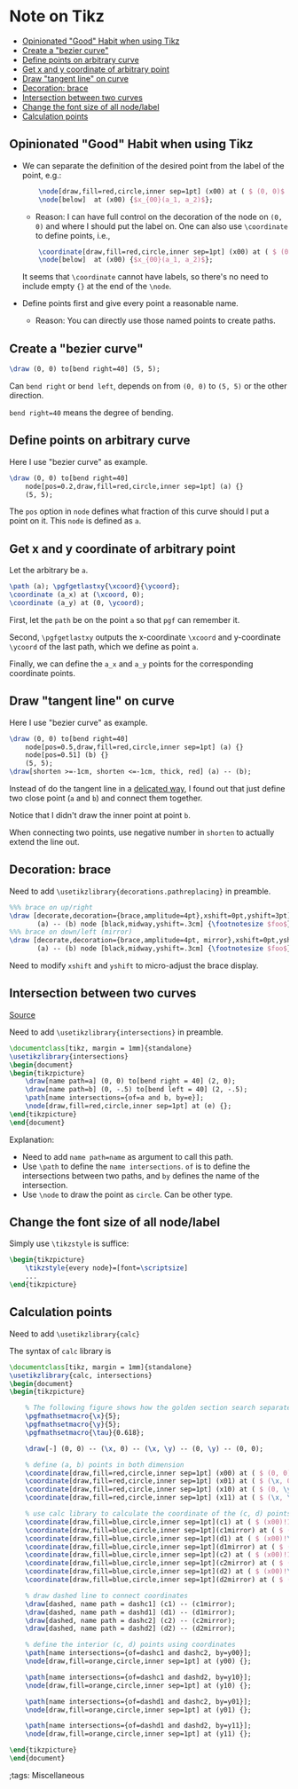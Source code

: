 # Note on Tikz

<!-- vim-markdown-toc GFM -->

* [Opinionated "Good" Habit when using Tikz](#opinionated-good-habit-when-using-tikz)
* [Create a "bezier curve"](#create-a-bezier-curve)
* [Define points on arbitrary curve](#define-points-on-arbitrary-curve)
* [Get x and y coordinate of arbitrary point](#get-x-and-y-coordinate-of-arbitrary-point)
* [Draw "tangent line" on curve](#draw-tangent-line-on-curve)
* [Decoration: brace](#decoration-brace)
* [Intersection between two curves](#intersection-between-two-curves)
* [Change the font size of all node/label](#change-the-font-size-of-all-nodelabel)
* [Calculation points](#calculation-points)

<!-- vim-markdown-toc -->

## Opinionated "Good" Habit when using Tikz

- We can separate the definition of the desired point from the label of the point, e.g.:

    ```tex
        \node[draw,fill=red,circle,inner sep=1pt] (x00) at ( $ (0, 0)$ ) {};
        \node[below]  at (x00) {$x_{00}(a_1, a_2)$};
    ```

    - Reason: I can have full control on the decoration of the node on `(0, 0)` and where I should put the label on.
        One can also use `\coordinate` to define points, i.e.,

    ```tex
        \coordinate[draw,fill=red,circle,inner sep=1pt] (x00) at ( $ (0, 0)$ );
        \node[below]  at (x00) {$x_{00}(a_1, a_2)$};
    ```

    It seems that `\coordinate` cannot have labels, so there's no need to include empty `{}` at the end of the `\node`.
- Define points first and give every point a reasonable name.
    - Reason: You can directly use those named points to create paths.


## Create a "bezier curve"

```tex
\draw (0, 0) to[bend right=40] (5, 5);
```

Can `bend right` or `bend left`, depends on from `(0, 0)` to `(5, 5)` or the other direction.

`bend right=40` means the degree of bending.

## Define points on arbitrary curve

Here I use "bezier curve" as example.

```tex
\draw (0, 0) to[bend right=40]
    node[pos=0.2,draw,fill=red,circle,inner sep=1pt] (a) {}
    (5, 5);
```

The `pos` option in `node` defines what fraction of this curve should I put a point on it.
This `node` is defined as `a`.

## Get x and y coordinate of arbitrary point

Let the arbitrary be `a`.

```tex
\path (a); \pgfgetlastxy{\xcoord}{\ycoord};
\coordinate (a_x) at (\xcoord, 0);
\coordinate (a_y) at (0, \ycoord);
```

First, let the `path` be on the point `a` so that `pgf` can remember it.

Second, `\pgfgetlastxy` outputs the x-coordinate `\xcoord` and y-coordinate `\ycoord` of the last path, which we define as point `a`.

Finally, we can define the `a_x` and `a_y` points for the corresponding coordinate points.

## Draw "tangent line" on curve

Here I use "bezier curve" as example.

```tex
\draw (0, 0) to[bend right=40]
    node[pos=0.5,draw,fill=red,circle,inner sep=1pt] (a) {}
    node[pos=0.51] (b) {}
    (5, 5);
\draw[shorten >=-1cm, shorten <=-1cm, thick, red] (a) -- (b);
```

Instead of do the tangent line in a [delicated way](https://tex.stackexchange.com/a/25940), I found out that just define two close point (`a` and `b`) and connect them together.

Notice that I didn't draw the inner point at point `b`.

When connecting two points, use negative number in `shorten` to actually extend the line out.

## Decoration: brace

Need to add `\usetikzlibrary{decorations.pathreplacing}` in preamble.

```tex
%%% brace on up/right
\draw [decorate,decoration={brace,amplitude=4pt},xshift=0pt,yshift=3pt]
       (a) -- (b) node [black,midway,yshift=.3cm] {\footnotesize $foo$};
%%% brace on down/left (mirror)
\draw [decorate,decoration={brace,amplitude=4pt, mirror},xshift=0pt,yshift=3pt]
       (a) -- (b) node [black,midway,yshift=.3cm] {\footnotesize $foo$};
```

Need to modify `xshift` and `yshift` to micro-adjust the brace display.

## Intersection between two curves

[Source](https://tex.stackexchange.com/a/531279)

Need to add `\usetikzlibrary{intersections}` in preamble.

```tex
\documentclass[tikz, margin = 1mm]{standalone}
\usetikzlibrary{intersections}
\begin{document}
\begin{tikzpicture}
    \draw[name path=a] (0, 0) to[bend right = 40] (2, 0);
    \draw[name path=b] (0, -.5) to[bend left = 40] (2, -.5);
    \path[name intersections={of=a and b, by=e}];
    \node[draw,fill=red,circle,inner sep=1pt] at (e) {};
\end{tikzpicture}
\end{document}
```

Explanation:

- Need to add `name path=name` as argument to call this path.
- Use `\path` to define the `name intersections`. `of` is to define the intersections between two paths, and `by` defines the name of the intersection.
- Use `\node` to draw the point as `circle`. Can be other type.

## Change the font size of all node/label

Simply use `\tikzstyle` is suffice:

```tex
\begin{tikzpicture}
    \tikzstyle{every node}=[font=\scriptsize]
    ...
\end{tikzpicture}
```

## Calculation points

Need to add `\usetikzlibrary{calc}`

The syntax of `calc` library is

```tex
\documentclass[tikz, margin = 1mm]{standalone}
\usetikzlibrary{calc, intersections}
\begin{document}
\begin{tikzpicture}

    % The following figure shows how the golden section search separate the 2-D space.
    \pgfmathsetmacro{\x}{5};
    \pgfmathsetmacro{\y}{5};
    \pgfmathsetmacro{\tau}{0.618};

    \draw[-] (0, 0) -- (\x, 0) -- (\x, \y) -- (0, \y) -- (0, 0);

    % define (a, b) points in both dimension
    \coordinate[draw,fill=red,circle,inner sep=1pt] (x00) at ( $ (0, 0)$ );
    \coordinate[draw,fill=red,circle,inner sep=1pt] (x01) at ( $ (\x, 0) $ );
    \coordinate[draw,fill=red,circle,inner sep=1pt] (x10) at ( $ (0, \y)$ );
    \coordinate[draw,fill=red,circle,inner sep=1pt] (x11) at ( $ (\x, \y) $ );

    % use calc library to calculate the coordinate of the (c, d) points in both dimension
    \coordinate[draw,fill=blue,circle,inner sep=1pt](c1) at ( $ (x00)!1-\tau!(x01) $ );
    \coordinate[draw,fill=blue,circle,inner sep=1pt](c1mirror) at ( $ (x10)!1-\tau!(x11) $ );
    \coordinate[draw,fill=blue,circle,inner sep=1pt](d1) at ( $ (x00)!\tau!(x01) $ );
    \coordinate[draw,fill=blue,circle,inner sep=1pt](d1mirror) at ( $ (x10)!\tau!(x11) $ );
    \coordinate[draw,fill=blue,circle,inner sep=1pt](c2) at ( $ (x00)!1-\tau!(x10) $ );
    \coordinate[draw,fill=blue,circle,inner sep=1pt](c2mirror) at ( $ (x01)!1-\tau!(x11) $ );
    \coordinate[draw,fill=blue,circle,inner sep=1pt](d2) at ( $ (x00)!\tau!(x10) $ );
    \coordinate[draw,fill=blue,circle,inner sep=1pt](d2mirror) at ( $ (x01)!\tau!(x11) $ );

    % draw dashed line to connect coordinates
    \draw[dashed, name path = dashc1] (c1) -- (c1mirror);
    \draw[dashed, name path = dashd1] (d1) -- (d1mirror);
    \draw[dashed, name path = dashc2] (c2) -- (c2mirror);
    \draw[dashed, name path = dashd2] (d2) -- (d2mirror);

    % define the interior (c, d) points using coordinates
    \path[name intersections={of=dashc1 and dashc2, by=y00}];
    \node[draw,fill=orange,circle,inner sep=1pt] at (y00) {};

    \path[name intersections={of=dashc1 and dashd2, by=y10}];
    \node[draw,fill=orange,circle,inner sep=1pt] at (y10) {};

    \path[name intersections={of=dashd1 and dashc2, by=y01}];
    \node[draw,fill=orange,circle,inner sep=1pt] at (y01) {};

    \path[name intersections={of=dashd1 and dashd2, by=y11}];
    \node[draw,fill=orange,circle,inner sep=1pt] at (y11) {};

\end{tikzpicture}
\end{document}
```


;tags: Miscellaneous
